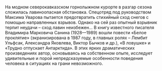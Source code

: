 <!--2025-09-01 16:13:01--><!--pdate:2017-->
На модном северокавказском горнолыжном курорте в разгар сезона сложилась лавиноопасная обстановка. Спецотряд под руководством Максима Уварова пытается предотвратить стихийный сход снегов с помощью направленных взрывов. Однако на сей раз опытный взрывник терпит неудачи – сход лавин неизбежен…
В книгу известного писателя Владимира Марковича Санина (1928—1989) вошли повести «Белое проклятие» (экранизирована в 1987 году, в главных ролях – Лембит Ульфсак, Александра Яковлева, Виктор Бычков и др.), «В ловушке» и «Трудно отпускает Антарктида». В этих ярких драматических произведениях автор, основываясь на собственном опыте, исследует удивительные и порой непредсказуемые особенности поведения человека в ситуациях на грани невозможного.